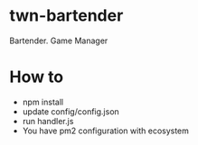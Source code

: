 # twn-bartender
Bartender. Game Manager

# How to

- npm install
- update config/config.json
- run handler.js
- You have pm2 configuration with ecosystem
